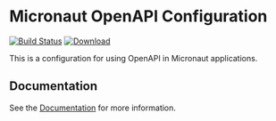 # Micronaut OpenAPI Configuration #

[![Build Status](https://travis-ci.org/micronaut-projects/micronaut-openapi.svg?branch=master)](https://travis-ci.org/micronaut-projects/micronaut-openapi)
[![Download](https://api.bintray.com/packages/micronaut/core-releases-local/openapi/images/download.svg)](https://bintray.com/micronaut/core-releases-local/openapi/_latestVersion)

This is a configuration for using OpenAPI in Micronaut applications.
  
## Documentation ##

See the [Documentation](https://docs.micronaut.io/latest/guide/index.html#openapi) for more information.
